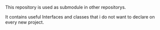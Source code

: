 This repository is used as submodule in other repositorys.

It contains useful Interfaces and classes that i do not want to declare on every new project.